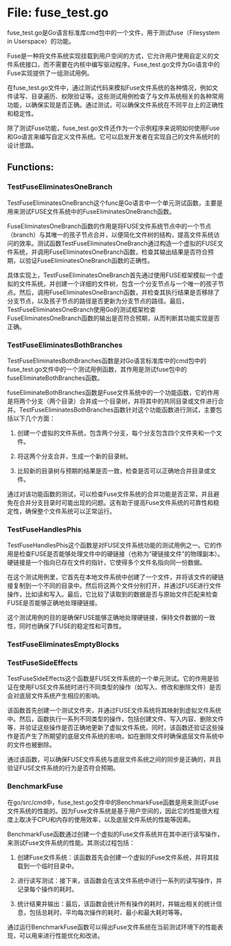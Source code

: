# File: fuse_test.go

fuse_test.go是Go语言标准库cmd包中的一个文件，用于测试fuse（Filesystem in Userspace）的功能。

Fuse是一种将文件系统实现挂载到用户空间的方式，它允许用户使用自定义的文件系统接口，而不需要在内核中编写驱动程序。Fuse_test.go文件为Go语言中的Fuse实现提供了一组测试用例。

在fuse_test.go文件中，通过测试代码来模拟Fuse文件系统的各种情况，例如文件读写、目录遍历、权限验证等。这些测试用例检查了与文件系统相关的各种常用功能，以确保实现是否正确。通过测试，可以确保文件系统在不同平台上的正确性和稳定性。

除了测试Fuse功能，fuse_test.go文件还作为一个示例程序来说明如何使用Fuse和Go语言来编写自定义文件系统。它可以启发开发者在实现自己的文件系统时的设计思路。

## Functions:

### TestFuseEliminatesOneBranch

TestFuseEliminatesOneBranch这个func是Go语言中一个单元测试函数，主要是用来测试FUSE文件系统中的FuseEliminatesOneBranch函数。

FuseEliminatesOneBranch函数的作用是将FUSE文件系统节点中的一个节点（branch）与其唯一的孩子节点合并，以便简化文件树的结构，提高文件系统访问的效率。测试函数TestFuseEliminatesOneBranch通过构造一个虚拟的FUSE文件系统，并调用FuseEliminatesOneBranch函数，检查其输出结果是否符合预期，以验证FuseEliminatesOneBranch函数的正确性。

具体实现上，TestFuseEliminatesOneBranch首先通过使用FUSE框架模拟一个虚拟的文件系统，并创建一个详细的文件树，包含一个分支节点与一个唯一的孩子节点。然后，调用FuseEliminatesOneBranch函数，并检查其执行结果是否移除了分支节点，以及孩子节点的路径是否更新为分支节点的路径。最后，TestFuseEliminatesOneBranch使用Go的测试框架检查FuseEliminatesOneBranch函数的输出是否符合预期，从而判断其功能实现是否正确。



### TestFuseEliminatesBothBranches

TestFuseEliminatesBothBranches函数是对Go语言标准库中的cmd包中的fuse_test.go文件中的一个测试用例函数，其作用是测试fuse包中的fuseEliminateBothBranches函数。

fuseEliminateBothBranches函数是Fuse文件系统中的一个功能函数，它的作用是将两个分支（两个目录）合并成一个目录树，并将其中的共同目录或文件进行合并。TestFuseEliminatesBothBranches函数针对这个功能函数进行测试，主要包括以下几个方面：

1. 创建一个虚拟的文件系统，包含两个分支，每个分支包含四个文件夹和一个文件。

2. 将这两个分支合并，生成一个新的目录树。

3. 比较新的目录树与预期的结果是否一致，检查是否可以正确地合并目录或文件。

通过对该功能函数的测试，可以检查Fuse文件系统的合并功能是否正常，并且避免在合并分支目录时可能出现的问题。这有助于提高Fuse文件系统的可靠性和稳定性，确保整个文件系统可以正常运行。



### TestFuseHandlesPhis

TestFuseHandlesPhis这个函数是对FUSE文件系统功能的测试用例之一。它的作用是检查FUSE是否能够处理文件中的硬链接（也称为“硬链接文件”的物理副本）。硬链接是一个指向已存在文件的指针，它使得多个文件名指向同一份数据。

在这个测试用例里，它首先在本地文件系统中创建了一个文件，并将该文件的硬链接复制到一个不同的目录中。然后将这两个文件分别打开，并通过FUSE进行文件操作，比如读和写入。最后，它比较了读取到的数据是否与原始文件匹配来检查FUSE是否能够正确地处理硬链接。

这个测试用例的目的是确保FUSE能够正确地处理硬链接，保持文件数据的一致性，同时也确保了FUSE的稳定性和可靠性。



### TestFuseEliminatesEmptyBlocks





### TestFuseSideEffects

TestFuseSideEffects这个函数是FUSE文件系统的一个单元测试。它的作用是验证在使用FUSE文件系统时进行不同类型的操作（如写入、修改和删除文件）是否会对底层文件系统产生相应的影响。

该函数首先创建一个测试文件夹，并通过FUSE文件系统将其映射到虚拟文件系统中。然后，函数执行一系列不同类型的操作，包括创建文件、写入内容、删除文件等，并验证这些操作是否正确地更新了虚拟文件系统。同时，该函数还验证这些操作是否产生了所期望的底层文件系统的影响，如在删除文件时确保底层文件系统中的文件也被删除。

通过该函数，可以确保FUSE文件系统与底层文件系统之间的同步是正确的，并且验证FUSE文件系统的行为是否符合预期。



### BenchmarkFuse

在go/src/cmd中，fuse_test.go文件中的BenchmarkFuse函数是用来测试Fuse文件系统的性能的。因为Fuse文件系统是基于用户空间的，因此它的性能很大程度上取决于CPU和内存的使用效率，以及底层文件系统的性能等因素。

BenchmarkFuse函数通过创建一个虚拟的Fuse文件系统并在其中进行读写操作，来测试Fuse文件系统的性能。其测试过程包括：

1. 创建Fuse文件系统：该函数首先会创建一个虚拟的Fuse文件系统，并将其挂载到一个临时目录中。

2. 进行读写测试：接下来，该函数会在该文件系统中进行一系列的读写操作，并记录每个操作的耗时。

3. 统计结果并输出：最后，该函数会统计所有操作的耗时，并输出相关的统计信息，包括总耗时、平均每次操作的耗时、最小和最大耗时等等。

通过运行BenchmarkFuse函数可以得出Fuse文件系统在当前测试环境下的性能表现，可以用来进行性能优化和改进。



